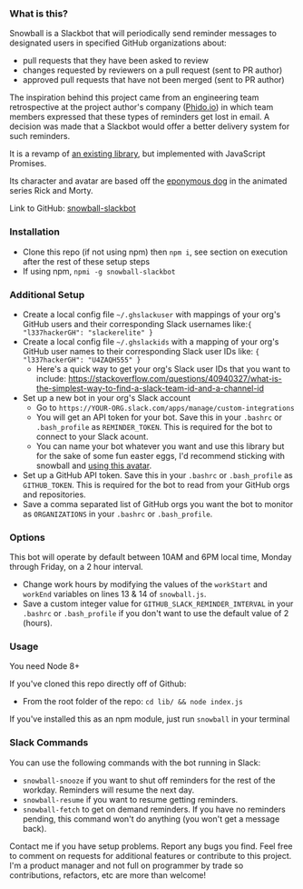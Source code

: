### What is this?
Snowball is a Slackbot that will periodically send reminder messages to designated users in specified GitHub organizations about:
  - pull requests that they have been asked to review
  - changes requested by reviewers on a pull request (sent to PR author)
  - approved pull requests that have not been merged (sent to PR author)

The inspiration behind this project came from an engineering team retrospective at the project author's company (<a href="http://www.phido.io/" target="_blank">Phido.io</a>) in which team members expressed that these types of reminders get lost in email. A decision was made that a Slackbot would offer a better delivery system for such reminders.

It is a revamp of <a href="https://github.com/Ahmadposten/Github-slack-reminder">an existing library</a>, but implemented with JavaScript Promises.

Its character and avatar are based off the <a href="http://rickandmorty.wikia.com/wiki/Snuffles" target="_blank">eponymous dog</a> in the animated series Rick and Morty. 

Link to GitHub: <a href="https://github.com/leizmonk/snowball-slackbot" target="_blank">snowball-slackbot</a>

### Installation
- Clone this repo (if not using npm) then `npm i`, see section on execution after the rest of these setup steps
- If using npm, `npmi -g snowball-slackbot`

### Additional Setup
- Create a local config file `~/.ghslackuser` with mappings of your org's GitHub users and their corresponding Slack usernames like:`{ "l337hackerGH": "slackerelite" }`
- Create a local config file `~/.ghslackids` with a mapping of your org's GitHub user names to their corresponding Slack user IDs like: `{ "l337hackerGH": "U4ZAQH555" }`
  - Here's a quick way to get your org's Slack user IDs that you want to include: https://stackoverflow.com/questions/40940327/what-is-the-simplest-way-to-find-a-slack-team-id-and-a-channel-id
- Set up a new bot in your org's Slack account
  - Go to `https://YOUR-ORG.slack.com/apps/manage/custom-integrations`
  - You will get an API token for your bot. Save this in your `.bashrc` or `.bash_profile` as `REMINDER_TOKEN`. This is required for the bot to connect to your Slack acount.
  - You can name your bot whatever you want and use this library but for the sake of some fun easter eggs, I'd recommend sticking with snowball and <a href="https://s3-us-west-2.amazonaws.com/slack-files2/bot_icons/2017-05-24/186775348656_48.png" target="_blank">using this avatar</a>.
- Set up a GitHub API token. Save this in your `.bashrc` or `.bash_profile` as `GITHUB_TOKEN`. This is required for the bot to read from your GitHub orgs and repositories.
- Save a comma separated list of GitHub orgs you want the bot to monitor as `ORGANIZATIONS` in your `.bashrc` or `.bash_profile`.

### Options
This bot will operate by default between 10AM and 6PM local time, Monday through Friday, on a 2 hour interval.
- Change work hours by modifying the values of the `workStart` and `workEnd` variables on lines 13 & 14 of `snowball.js`.
- Save a custom integer value for `GITHUB_SLACK_REMINDER_INTERVAL` in your `.bashrc` or `.bash_profile` if you don't want to use the default value of 2 (hours).

### Usage
You need Node 8+

If you've cloned this repo directly off of Github:
- From the root folder of the repo: `cd lib/ && node index.js`

If you've installed this as an npm module, just run `snowball` in your terminal


### Slack Commands
You can use the following commands with the bot running in Slack:
- `snowball-snooze` if you want to shut off reminders for the rest of the workday. Reminders will resume the next day.
- `snowball-resume` if you want to resume getting reminders.
- `snowball-fetch` to get on demand reminders. If you have no reminders pending, this command won't do anything (you won't get a message back).

Contact me if you have setup problems. Report any bugs you find. Feel free to comment on requests for additional features or contribute to this project. I'm a product manager and not full on programmer by trade so contributions, refactors, etc are more than welcome!
